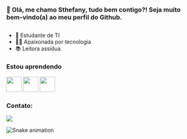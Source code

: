 ### 👋 Olá, me chamo Sthefany, tudo bem contigo?! Seja muito bem-vindo(a) ao meu perfil do Github.

##

- 📝 Estudante de TI
- 👨‍💻 Apaixonada por tecnologia
- 📚 Leitora assídua.

### Estou aprendendo
<img src="https://cdn.jsdelivr.net/gh/devicons/devicon/icons/javascript/javascript-original.svg" width="40" height="40"/>   <img src="https://cdn.jsdelivr.net/gh/devicons/devicon/icons/html5/html5-original.svg" width="40" height="40"/>   <img src="https://cdn.jsdelivr.net/gh/devicons/devicon/icons/css3/css3-original.svg" width="40" height="40"/>

### Contato:
<a href="https://www.linkedin.com/in/sthefanyematias" target="_blank"><img src="https://img.shields.io/badge/-LinkedIn-%230077B5?style=for-the-badge&logo=linkedin&logoColor=white" target="_blank"></a>   
</div>

![Snake animation](https://github.com/sthefanyematias/sthefanyematias/blob/output/github-contribution-grid-snake.svg)






